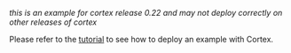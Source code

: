 _this is an example for cortex release 0.22 and may not deploy correctly on other releases of cortex_

Please refer to the [tutorial](https://docs.cortex.dev/text-generator) to see how to deploy an example with Cortex.
